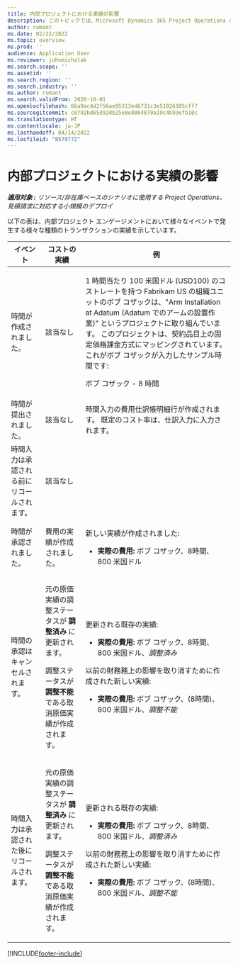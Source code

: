 ```yaml
---
title: 内部プロジェクトにおける実績の影響
description: このトピックでは、Microsoft Dynamics 365 Project Operations の内部プロジェクトのさまざまなイベントでの Actuals テーブルへの影響に関する情報を提供します。
author: rumant
ms.date: 02/22/2022
ms.topic: overview
ms.prod: ''
audience: Application User
ms.reviewer: johnmichalak
ms.search.scope: ''
ms.assetid: ''
ms.search.region: ''
ms.search.industry: ''
ms.author: rumant
ms.search.validFrom: 2020-10-01
ms.openlocfilehash: 66a9ac4d2f56ae95313ed6731c3e51926105cff7
ms.sourcegitcommit: c0792bd65d92db25e0e8864879a19c4b93efb10c
ms.translationtype: HT
ms.contentlocale: ja-JP
ms.lasthandoff: 04/14/2022
ms.locfileid: "8579772"
---
```

# <a name="actuals-impact-for-an-internal-project"></a>内部プロジェクトにおける実績の影響

_**適用対象 :** リソース/非在庫ベースのシナリオに使用する Project Operations、見積請求に対応する小規模のデプロイ_

以下の表は、内部プロジェクト エンゲージメントにおいて様々なイベントで発生する様々な種類のトランザクションの実績を示しています。

| イベント | コストの実績 | 例 |
|---|---|---|
| 時間が作成されました。 | 該当なし | <p>1 時間当たり 100 米国ドル (USD100) のコストレートを持つ Fabrikam US の組織ユニットのボブ コザックは、"Arm Installation at Adatum (Adatum でのアームの設置作業)" というプロジェクトに取り組んでいます。 このプロジェクトは、契約品目上の固定価格課金方式にマッピングされています。 これがボブ コザックが入力したサンプル時間です:</p><p>ボブ コザック - 8 時間</p> |
| 時間が提出されました。 | 該当なし | 時間入力の費用仕訳帳明細行が作成されます。 既定のコスト率は、仕訳入力に入力されます。 |
| 時間入力は承認される前にリコールされます。 | 該当なし | |
| 時間が承認されました。 | 費用の実績が作成されました。 | <p>新しい実績が作成されました:</p><ul><li>**実際の費用:** ボブ コザック、8時間、800 米国ドル</li></ul> |
| 時間の承認はキャンセルされます。 | <p>元の原価実績の調整ステータスが **調整済み** に更新されます。</p><p>調整ステータスが **調整不能** である取消原価実績が作成されます。</p> | <p>更新される既存の実績:</p><ul><li>**実際の費用:** ボブ コザック、8時間、800 米国ドル、*調整済み*</li></ul><p>以前の財務務上の影響を取り消すために作成された新しい実績:</p><ul><li>**実際の費用:** ボブ コザック、(8時間)、800 米国ドル、*調整不能*</li></ul> |
| 時間入力は承認された後にリコールされます。 | <p>元の原価実績の調整ステータスが **調整済み** に更新されます。</p><p>調整ステータスが **調整不能** である取消原価実績が作成されます。</p> | <p>更新される既存の実績:</p><ul><li>**実際の費用:** ボブ コザック、8時間、800 米国ドル、*調整済み*</li></ul><p>以前の財務務上の影響を取り消すために作成された新しい実績:</p><ul><li>**実際の費用:** ボブ コザック、(8時間)、800 米国ドル、*調整不能*</li></ul> |

[!INCLUDE[footer-include](../includes/footer-banner.md)]
